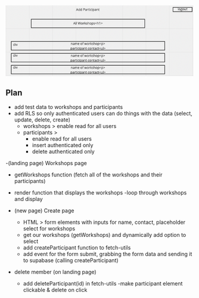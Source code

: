 ![wireframe](/assets/wireframe.png)

## Plan

-   add test data to workshops and participants
-   add RLS so only authenticated users can do things with the data (select, update, delete, create)
    -   workshops > enable read for all users
    -   participants >
        -   enable read for all users
        -   insert authenticated only
        -   delete authenticated only

-(landing page) Workshops page

-   getWorkshops function (fetch all of the workshops and their participants)
-   render function that displays the workshops
    -loop through workshops and display

-   (new page) Create page

    -   HTML > form elements with inputs for name, contact, placeholder select for workshops
    -   get our workshops (getWorkshops) and dynamically add option to select
    -   add createParticipant function to fetch-utils
    -   add event for the form submit, grabbing the form data and sending it to supabase (calling createParticipant)

-   delete member (on landing page)
    -   add deleteParticipant(id) in fetch-utils
        -make participant element clickable & delete on click

